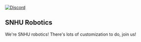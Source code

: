 [![Discord](https://img.shields.io/discord/882808306542968862.svg?label=&logo=discord&logoColor=ffffff&color=7389D8&labelColor=6A7EC2)](https://discord.gg/A9mU9BmvX9)

## SNHU Robotics

We're SNHU robotics! There's lots of customization to do, join us!
